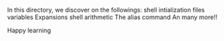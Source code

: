 In this directory, we discover on the followings:
shell intialization files
variables
Expansions
shell arithmetic
The alias command
An many more!!

Happy learning
